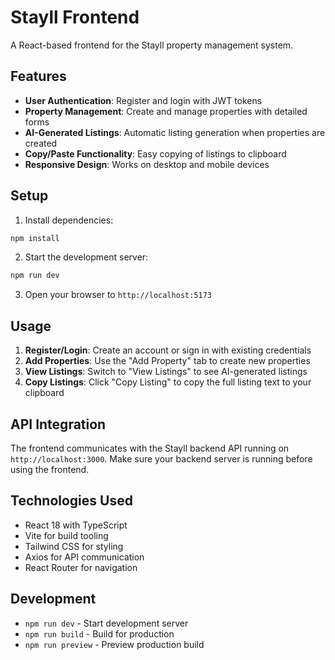 # Stayll Frontend

A React-based frontend for the Stayll property management system.

## Features

- **User Authentication**: Register and login with JWT tokens
- **Property Management**: Create and manage properties with detailed forms
- **AI-Generated Listings**: Automatic listing generation when properties are created
- **Copy/Paste Functionality**: Easy copying of listings to clipboard
- **Responsive Design**: Works on desktop and mobile devices

## Setup

1. Install dependencies:
```bash
npm install
```

2. Start the development server:
```bash
npm run dev
```

3. Open your browser to `http://localhost:5173`

## Usage

1. **Register/Login**: Create an account or sign in with existing credentials
2. **Add Properties**: Use the "Add Property" tab to create new properties
3. **View Listings**: Switch to "View Listings" to see AI-generated listings
4. **Copy Listings**: Click "Copy Listing" to copy the full listing text to your clipboard

## API Integration

The frontend communicates with the Stayll backend API running on `http://localhost:3000`. Make sure your backend server is running before using the frontend.

## Technologies Used

- React 18 with TypeScript
- Vite for build tooling
- Tailwind CSS for styling
- Axios for API communication
- React Router for navigation

## Development

- `npm run dev` - Start development server
- `npm run build` - Build for production
- `npm run preview` - Preview production build

